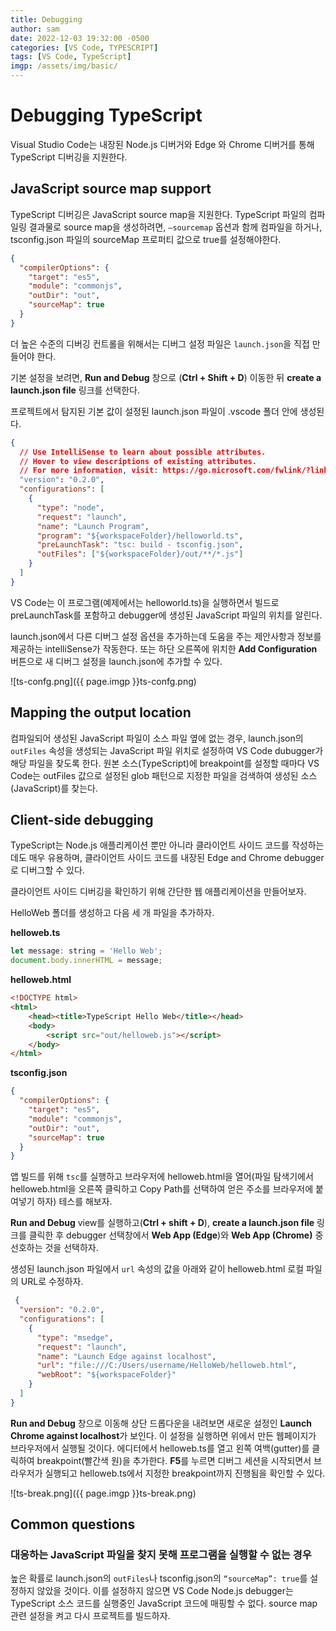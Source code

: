 ```yaml
---
title: Debugging
author: sam
date: 2022-12-03 19:32:00 -0500
categories: [VS Code, TYPESCRIPT]
tags: [VS Code, TypeScript]
imgp: /assets/img/basic/
---
```


# Debugging TypeScript

Visual Studio Code는 내장된 Node.js 디버거와 Edge 와 Chrome 디버거를 통해 TypeScript 디버깅을 지원한다.

## JavaScript source map support

TypeScript 디버깅은 JavaScript source map을 지원한다. TypeScript 파일의 컴파일링 결과물로 source map을 생성하려면, `—sourcemap` 옵션과 함께 컴파일을 하거나, tsconfig.json 파일의 sourceMap 프로퍼티 값으로 true를 설정해야한다.

```json
{
  "compilerOptions": {
    "target": "es5",
    "module": "commonjs",
    "outDir": "out",
    "sourceMap": true
  }
}
```

더 높은 수준의 디버깅 컨트롤을 위해서는 디버그 설정 파일은 `launch.json`을 직접 만들어야 한다.

기본 설정을 보려면, **Run and Debug** 창으로 (**Ctrl + Shift + D**) 이동한 뒤 **create a launch.json file** 링크를 선택한다.

프로젝트에서 탐지된 기본 값이 설정된 launch.json 파일이 .vscode 폴더 안에 생성된다.

```json
{
  // Use IntelliSense to learn about possible attributes.
  // Hover to view descriptions of existing attributes.
  // For more information, visit: https://go.microsoft.com/fwlink/?linkid=830387
  "version": "0.2.0",
  "configurations": [
    {
      "type": "node",
      "request": "launch",
      "name": "Launch Program",
      "program": "${workspaceFolder}/helloworld.ts",
      "preLaunchTask": "tsc: build - tsconfig.json",
      "outFiles": ["${workspaceFolder}/out/**/*.js"]
    }
  ]
}
```

VS Code는 이 프로그램(예제에서는 helloworld.ts)을 실행하면서 빌드로 preLaunchTask를 포함하고 debugger에 생성된 JavaScript 파일의  위치를 알린다.

launch.json에서 다른 디버그 설정 옵션을 추가하는데 도움을 주는 제안사항과 정보를 제공하는 intelliSense가 작동한다. 또는 하단 오른쪽에 위치한 **Add Configuration** 버튼으로 새 디버그 설정을 launch.json에 추가할 수 있다.

![ts-confg.png]({{ page.imgp }}ts-confg.png)

## Mapping the output location
컴파일되어 생성된 JavaScript 파일이 소스 파일 옆에 없는 경우, launch.json의 `outFiles` 속성을 생성되는 JavaScript 파일 위치로 설정하여 VS Code dubugger가 해당 파일을 찾도록 한다. 원본 소스(TypeScript)에 breakpoint를 설정할 때마다 VS Code는 outFiles 값으로 설정된 glob 패턴으로 지정한 파일을 검색하여 생성된 소스(JavaScript)를 찾는다.

## Client-side debugging
TypeScript는 Node.js 애플리케이션 뿐만 아니라 클라이언트 사이드 코드를 작성하는데도 매우 유용하며, 클라이언트 사이드 코드를 내장된 Edge and Chrome debugger로 디버그할 수 있다.

클라이언트 사이드 디버깅을 확인하기 위해 간단한 웹 애플리케이션을 만들어보자.

HelloWeb 폴더를 생성하고 다음 세 개 파일을 추가하자.

**helloweb.ts**

```javascript
let message: string = 'Hello Web';
document.body.innerHTML = message;
```

**helloweb.html**
```html
<!DOCTYPE html>
<html>
    <head><title>TypeScript Hello Web</title></head>
    <body>
        <script src="out/helloweb.js"></script>
    </body>
</html>
```

**tsconfig.json**

```json
{
  "compilerOptions": {
    "target": "es5",
    "module": "commonjs",
    "outDir": "out",
    "sourceMap": true
  }
}
```

앱 빌드를 위해 `tsc`를 실행하고 브라우저에 helloweb.html을 열어(파일 탐색기에서 helloweb.html을 오른쪽 클릭하고 Copy Path를 선택하여 얻은 주소를 브라우저에 붙여넣기 하자) 테스를 해보자.

**Run and Debug** view를 실행하고(**Ctrl + shift + D**), **create a launch.json file** 링크를 클릭한 후 debugger 선택창에서 **Web App (Edge**)와 **Web App (Chrome)** 중 선호하는 것을 선택하자.

생성된 launch.json 파일에서 `url` 속성의 값을 아래와 같이 helloweb.html 로컬 파일의 URL로 수정하자.

```json
 {
  "version": "0.2.0",
  "configurations": [
    {
      "type": "msedge",
      "request": "launch",
      "name": "Launch Edge against localhost",
      "url": "file:///C:/Users/username/HelloWeb/helloweb.html",
      "webRoot": "${workspaceFolder}"
    }
  ]
}
```

**Run and Debug** 창으로 이동해 상단 드롭다운을 내려보면 새로운 설정인 **Launch Chrome against localhost**가 보인다. 이 설정을 실행하면 위에서 만든 웹페이지가 브라우저에서 실행될 것이다. 에디터에서 helloweb.ts를 열고 왼쪽 여백(gutter)를 클릭하여 breakpoint(빨간색 원)을 추가한다. **F5**를 누르면 디버그 세션을 시작되면서 브라우저가 실행되고 helloweb.ts에서 지정한 breakpoint까지 진행됨을 확인할 수 있다.

![ts-break.png]({{ page.imgp }}ts-break.png)

## Common questions

### 대응하는 JavaScript 파일을 찾지 못해 프로그램을 실행할 수 없는 경우

높은 확률로 launch.json의 `outFiles`나 tsconfig.json의 `“sourceMap”: true`를 설정하지 않았을 것이다. 이를 설정하지 않으면 VS Code Node.js debugger는 TypeScript 소스 코드를 실행중인 JavaScript 코드에 매핑할 수 없다. source map 관련 설정을 켜고 다시 프로젝트를 빌드하자.